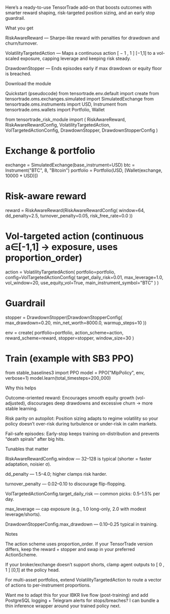 Here’s a ready-to-use TensorTrade add-on that boosts outcomes with smarter reward shaping, risk-targeted position sizing, and an early stop guardrail.

What you get

RiskAwareReward — Sharpe-like reward with penalties for drawdown and churn/turnover.

VolatilityTargetedAction — Maps a continuous action 
[
−
1
,
1
]
[−1,1] to a vol-scaled exposure, capping leverage and keeping risk steady.

DrawdownStopper — Ends episodes early if max drawdown or equity floor is breached.

Download the module

Quickstart (pseudocode)
from tensortrade.env.default import create
from tensortrade.oms.exchanges.simulated import SimulatedExchange
from tensortrade.oms.instruments import USD, Instrument
from tensortrade.oms.wallets import Portfolio, Wallet

from tensortrade_risk_module import (
    RiskAwareReward, RiskAwareRewardConfig,
    VolatilityTargetedAction, VolTargetedActionConfig,
    DrawdownStopper, DrawdownStopperConfig
)

# Exchange & portfolio
exchange = SimulatedExchange(base_instrument=USD)
btc = Instrument("BTC", 8, "Bitcoin")
portfolio = Portfolio(USD, [Wallet(exchange, 10000 * USD)])

# Risk-aware reward
reward = RiskAwareReward(RiskAwareRewardConfig(
    window=64, dd_penalty=2.5, turnover_penalty=0.05, risk_free_rate=0.0
))

# Vol-targeted action (continuous a∈[-1,1] → exposure, uses proportion_order)
action = VolatilityTargetedAction(
    portfolio=portfolio,
    config=VolTargetedActionConfig(
        target_daily_risk=0.01, max_leverage=1.0, vol_window=20,
        use_equity_vol=True, main_instrument_symbol="BTC"
    )
)

# Guardrail
stopper = DrawdownStopper(DrawdownStopperConfig(
    max_drawdown=0.20, min_net_worth=8000.0, warmup_steps=10
))

env = create(
    portfolio=portfolio,
    action_scheme=action,
    reward_scheme=reward,
    stopper=stopper,
    window_size=30
)

# Train (example with SB3 PPO)
from stable_baselines3 import PPO
model = PPO("MlpPolicy", env, verbose=1)
model.learn(total_timesteps=200_000)

Why this helps

Outcome-oriented reward: Encourages smooth equity growth (vol-adjusted), discourages deep drawdowns and excessive churn → more stable learning.

Risk parity on autopilot: Position sizing adapts to regime volatility so your policy doesn’t over-risk during turbulence or under-risk in calm markets.

Fail-safe episodes: Early-stop keeps training on-distribution and prevents “death spirals” after big hits.

Tunables that matter

RiskAwareRewardConfig.window — 32–128 is typical (shorter = faster adaptation, noisier σ).

dd_penalty — 1.5–4.0; higher clamps risk harder.

turnover_penalty — 0.02–0.10 to discourage flip-flopping.

VolTargetedActionConfig.target_daily_risk — common picks: 0.5–1.5% per day.

max_leverage — cap exposure (e.g., 1.0 long-only, 2.0 with modest leverage/shorts).

DrawdownStopperConfig.max_drawdown — 0.10–0.25 typical in training.

Notes

The action scheme uses proportion_order. If your TensorTrade version differs, keep the reward + stopper and swap in your preferred ActionScheme.

If your broker/exchange doesn’t support shorts, clamp agent outputs to 
[
0
,
1
]
[0,1] at the policy head.

For multi-asset portfolios, extend VolatilityTargetedAction to route a vector of actions to per-instrument proportions.

Want me to adapt this for your IBKR live flow (post-training) and add PostgreSQL logging + Telegram alerts for stops/breaches? I can bundle a thin inference wrapper around your trained policy next.